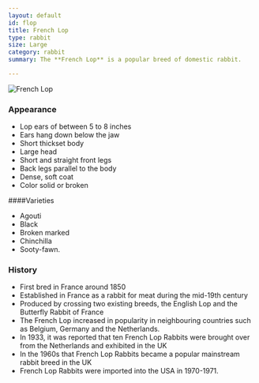 ```yaml
---
layout: default
id: flop
title: French Lop
type: rabbit
size: Large
category: rabbit
summary: The **French Lop** is a popular breed of domestic rabbit.

---
```


<img src="http://farm2.staticflickr.com/1113/769506545_b7424ca532_b.jpg" alt="French Lop">

### Appearance
- Lop ears of between 5 to 8 inches
- Ears hang down below the jaw
- Short thickset body
- Large head
- Short and straight front legs
- Back legs parallel to the body 
- Dense, soft coat
- Color solid or broken

####Varieties

- Agouti
- Black
- Broken marked
- Chinchilla
- Sooty-fawn.

### History
- First bred in France around 1850
- Established in France as a rabbit for meat during the mid-19th century
- Produced by crossing two existing breeds, the English Lop and the Butterfly Rabbit of France
- The French Lop increased in popularity in neighbouring countries such as Belgium, Germany and the Netherlands. 
- In 1933, it was reported that ten French Lop Rabbits were brought over from the Netherlands and exhibited in the UK
- In the 1960s that French Lop Rabbits became a popular mainstream rabbit breed in the UK
-  French Lop Rabbits were imported into the USA in 1970-1971.
